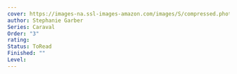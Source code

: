 ```yaml
---
cover: https://images-na.ssl-images-amazon.com/images/S/compressed.photo.goodreads.com/books/1540221721i/40381392.jpg
author: Stephanie Garber
Series: Caraval
Order: "3"
rating: 
Status: ToRead
Finished: ""
Level:
---
```








